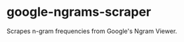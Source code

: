 google-ngrams-scraper
=====================

Scrapes n-gram frequencies from Google's Ngram Viewer. 
